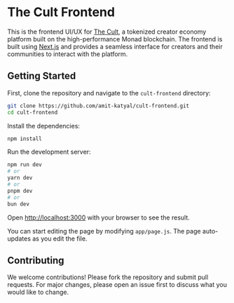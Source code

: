 # The Cult Frontend

This is the frontend UI/UX for [The Cult](https://github.com/amit-katyal/cult), a tokenized creator economy platform built on the high-performance Monad blockchain. The frontend is built using [Next.js](https://nextjs.org) and provides a seamless interface for creators and their communities to interact with the platform.

## Getting Started

First, clone the repository and navigate to the `cult-frontend` directory:

```bash
git clone https://github.com/amit-katyal/cult-frontend.git
cd cult-frontend
```

Install the dependencies:

```bash
npm install
```

Run the development server:

```bash
npm run dev
# or
yarn dev
# or
pnpm dev
# or
bun dev
```

Open [http://localhost:3000](http://localhost:3000) with your browser to see the result.

You can start editing the page by modifying `app/page.js`. The page auto-updates as you edit the file.

## Contributing

We welcome contributions! Please fork the repository and submit pull requests. For major changes, please open an issue first to discuss what you would like to change.

